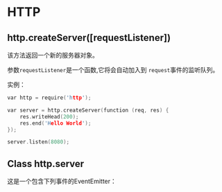 HTTP
========

## http.createServer([requestListener])

该方法返回一个新的服务器对象。

参数`requestListener`是一个函数,它将会自动加入到 `request`事件的监听队列。

实例：

```c
var http = require('http');

var server = http.createServer(function (req, res) {
	res.writeHead(200);
	res.end('Hello World');
});

server.listen(8080);
```

## Class http.server

这是一个包含下列事件的EventEmitter：


